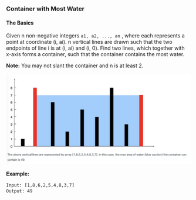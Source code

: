 ### Container with Most Water

#### The Basics

Given n non-negative integers `a1, a2, ..., an` , where each represents a point at coordinate (i, ai). n vertical lines are drawn such that the two endpoints of line i is at (i, ai) and (i, 0). Find two lines, which together with x-axis forms a container, such that the container contains the most water.

**Note:** You may not slant the container and n is at least 2.

![](/images/container_with_most_water.png)

**Example:**

```
Input: [1,8,6,2,5,4,8,3,7]
Output: 49
```
